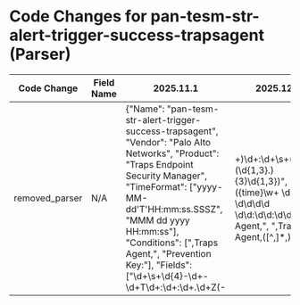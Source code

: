 # Code Changes for pan-tesm-str-alert-trigger-success-trapsagent (Parser)

| Code Change | Field Name | 2025.11.1 | 2025.12.1 |
|-------------|------------|-----------|------------|
| removed_parser | N/A | {"Name": "pan-tesm-str-alert-trigger-success-trapsagent", "Vendor": "Palo Alto Networks", "Product": "Traps Endpoint Security Manager", "TimeFormat": ["yyyy-MM-dd'T'HH:mm:ss.SSSZ", "MMM dd yyyy HH:mm:ss"], "Conditions": [",Traps Agent,", "Prevention Key:"], "Fields": ["\d+\s+\d{4}\-\d+\-\d+T\d+:\d+:\d+\.\d+Z(\-|\+)\d+:\d+\s+({host}(\d{1,3}\.){3}\d{1,3})", "({time}\w+ \d+ \d\d\d\d \d\d:\d\d:\d\d),Traps Agent,", ",Traps Agent,([^,]*,){2}(?:-|({alert_name}[^,]+)),(?:-|({src_host}[^,]+)),(({domain}[^\\]+)\\)?(?:-|({user}[\w\.\-\!\#\^\~]{1,40}\$?)),(|({additional_info}.+?))\s*Prevention Key:", "Prevention Key:\s*({alert_id}[^,\s]+),(?:-|({alert_severity}\d+)),(?:-|({alert_type}[^,]+)),(?:-|({malware_url}[^,]+)),([^,]*,){2}(?:-|({dest_ip}(\d{1,3}\.){3}\d{1,3}))", "Parent process:\s*({process_name}[^\.]+)", "((?:1969-[^,]+?)|({time}\d\d\d\d-\d\d-\d\dT\d\d:\d\d:\d\d\.\d+[\+-]\d+:\d+))"], "SOAR": {"IncidentType": "malware", "DupFields": ["time->startedDate", "vendor->source", "rawLog->sourceInfo", "alert_name->malwareName", "alert_severity->sourceSeverity", "alert_id->sourceId", "src_host->malwareVictimHost", "alert_type->description", "malware_url->malwareAttackerUrl", "dest_ip->malwareAttackerIp"], "NameTemplate": "Palo Alto Alert ${alert_name} found", "ProjectName": "SOC", "EntityFields": [{"EntityType": "device", "Name": "src_address", "Fields": ["src_host->host_name"]}, {"EntityType": "device", "Name": "dest_address", "Fields": ["dest_ip->ip_address"]}, {"EntityType": "user", "Name": "windows_id", "Fields": ["user->windows_id"]}]}, "ParserVersion": "v1.0.0"} | N/A |